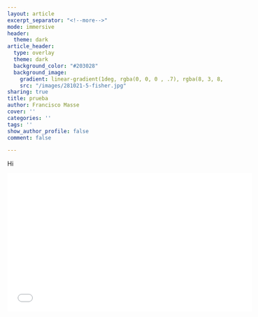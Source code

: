 ```yaml
---
layout: article
excerpt_separator: "<!--more-->"
mode: immersive
header:
  theme: dark
article_header:
  type: overlay
  theme: dark
  background_color: "#203028"
  background_image:
    gradient: linear-gradient(1deg, rgba(0, 0, 0 , .7), rgba(8, 3, 8, .9))
    src: "/images/281021-5-fisher.jpg"
sharing: true
title: prueba
author: Francisco Masse
cover: ''
categories: ''
tags: ''
show_author_profile: false
comment: false

---
```

Hi

<div>
<iframe width="560" height="315" src="[https://www.youtube.com/embed/WCi2DLYE82A](https://www.youtube.com/embed/WCi2DLYE82A "https://www.youtube.com/embed/WCi2DLYE82A")" frameborder="0" allow="accelerometer; autoplay; clipboard-write; encrypted-media; gyroscope; picture-in-picture" allowfullscreen></iframe>
</div>